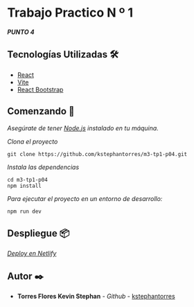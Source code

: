# Trabajo Practico N º 1

_**PUNTO 4**_

## Tecnologías Utilizadas 🛠️

- [React](https://es.react.dev/)
- [Vite](https://vitejs.dev/)
- [React Bootstrap](https://react-bootstrap.netlify.app/)

## Comenzando 🚀

_Asegúrate de tener [Node.js](https://nodejs.org/) instalado en tu máquina._

_Clona el proyecto_
```
git clone https://github.com/kstephantorres/m3-tp1-p04.git
``` 

_Instala las dependencias_

```
cd m3-tp1-p04
npm install
```

_Para ejecutar el proyecto en un entorno de desarrollo:_
```
npm run dev
```

## Despliegue 📦

_[Deploy en Netlify](https://m3-tp1-p04.netlify.app/)_

## Autor ✒️

* **Torres Flores Kevin Stephan** - *Github* - [kstephantorres](https://github.com/kstephantorres)
